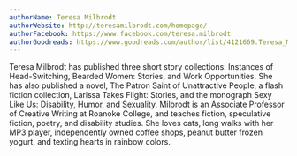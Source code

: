 ```yaml
---
authorName: Teresa Milbrodt
authorWebsite: http://teresamilbrodt.com/homepage/
authorFacebook: https://www.facebook.com/teresa.milbrodt
authorGoodreads: https://www.goodreads.com/author/list/4121669.Teresa_Milbrodt
---
```

Teresa Milbrodt has published three short story collections: Instances of Head-Switching, Bearded Women: Stories, and Work Opportunities. She has also published a novel, The Patron Saint of Unattractive People, a flash fiction collection, Larissa Takes Flight: Stories, and the monograph Sexy Like Us: Disability, Humor, and Sexuality. Milbrodt is an Associate Professor of Creative Writing at Roanoke College, and teaches fiction, speculative fiction, poetry, and disability studies. She loves cats, long walks with her MP3 player, independently owned coffee shops, peanut butter frozen yogurt, and texting hearts in rainbow colors.  
